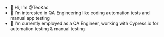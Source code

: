 - 👋 Hi, I’m @TeoKac
- 👀 I’m interested in QA Engineering like coding automation tests and manual app testing
- 🌱 I’m currently employed as a QA Engineer, working with Cypress.io for automation testing & manual testing  
